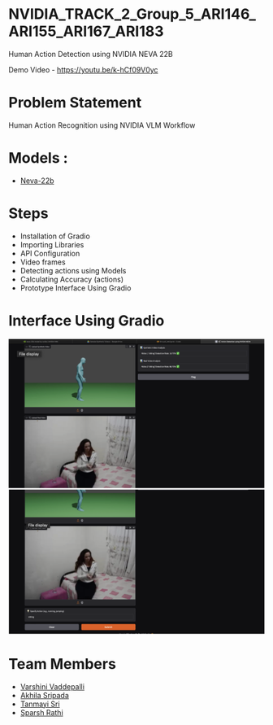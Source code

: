 # NVIDIA_TRACK_2_Group_5_ARI146_ARI155_ARI167_ARI183
Human Action Detection using NVIDIA NEVA 22B

Demo Video - https://youtu.be/k-hCf09V0yc


# Problem Statement 
Human Action Recognition using NVIDIA VLM Workflow

# Models :
- [Neva-22b](https://build.nvidia.com/nvidia/neva-22b)

# Steps 
- Installation of Gradio
- Importing Libraries
- API Configuration
- Video frames
- Detecting actions using Models
- Calculating Accuracy (actions)
- Prototype Interface Using Gradio

# Interface Using Gradio
![](Images/img1.png)
![](Images/img2.png)


# Team Members
- [Varshini Vaddepalli](https://github.com/varshinivaddepalli)
- [Akhila Sripada](https://github.com/Xand-ak)
- [Tanmayi Sri](https://github.com/tanmayisriii)
- [Sparsh Rathi](https://github.com/sparsh-rathi)
